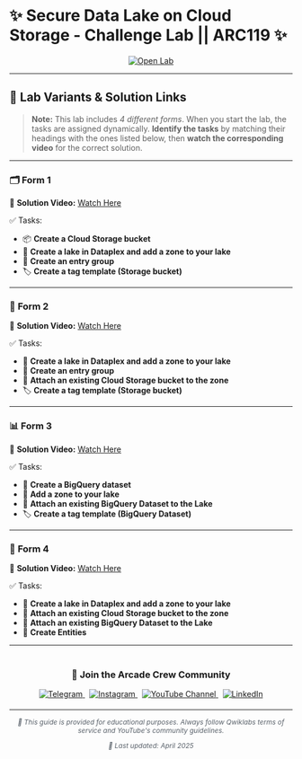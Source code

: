 # ✨ Secure Data Lake on Cloud Storage - Challenge Lab || ARC119 ✨  

<div align="center">

<a href="https://www.cloudskillsboost.google/focuses/63857?parent=catalog" target="_blank" rel="noopener noreferrer">
  <img src="https://img.shields.io/badge/Open_Lab-Cloud_Skills_Boost-4285F4?style=for-the-badge&logo=google&logoColor=white&labelColor=34A853" alt="Open Lab">
</a>

</div>

---

## 🧩 Lab Variants & Solution Links

> **Note:** This lab includes *4 different forms*. When you start the lab, the tasks are assigned dynamically. **Identify the tasks** by matching their headings with the ones listed below, then **watch the corresponding video** for the correct solution. 

---

### 🗂️ **Form 1**  
🔗 **Solution Video:** [Watch Here](https://www.youtube.com/watch?v=TRejFsKLYHA)

✅ Tasks:
- 📦 **Create a Cloud Storage bucket**  
- 🌊 **Create a lake in Dataplex and add a zone to your lake**  
- 📘 **Create an entry group**  
- 🏷️ **Create a tag template (Storage bucket)**  

---

### 📁 **Form 2**  
🔗 **Solution Video:** [Watch Here](https://www.youtube.com/watch?v=egx3yJAQ6tQ)

✅ Tasks:
- 🌊 **Create a lake in Dataplex and add a zone to your lake**  
- 📘 **Create an entry group**  
- 🔗 **Attach an existing Cloud Storage bucket to the zone**  
- 🏷️ **Create a tag template (Storage bucket)**  

---

### 📊 **Form 3**  
🔗 **Solution Video:** [Watch Here](https://www.youtube.com/watch?v=JetjLecFWqs)

✅ Tasks:
- 🧠 **Create a BigQuery dataset**  
- 🌊 **Add a zone to your lake**  
- 🔗 **Attach an existing BigQuery Dataset to the Lake**  
- 🏷️ **Create a tag template (BigQuery Dataset)**  

---

### 🧪 **Form 4**  
🔗 **Solution Video:** [Watch Here](https://www.youtube.com/watch?v=_eIKXbrgye4)

✅ Tasks:
- 🌊 **Create a lake in Dataplex and add a zone to your lake**  
- 🔗 **Attach an existing Cloud Storage bucket to the zone**  
- 🔗 **Attach an existing BigQuery Dataset to the Lake**  
- 📍 **Create Entities**  

---

<div align="center" style="padding: 5px;">
  <h3>📱 Join the Arcade Crew Community</h3>
  
  <a href="https://t.me/arcadecrewupdates">
    <img src="https://img.shields.io/badge/Join-Telegram-26A5E4?style=for-the-badge&logo=telegram&logoColor=white" alt="Telegram">
  </a>
  &nbsp;
  <a href="https://www.instagram.com/arcade_crew/">
    <img src="https://img.shields.io/badge/Follow-Instagram-E4405F?style=for-the-badge&logo=instagram&logoColor=white" alt="Instagram">
  </a>
  &nbsp;
  <a href="https://www.youtube.com/@arcade_creww?sub_confirmation=1">
    <img src="https://img.shields.io/badge/Subscribe-Arcade%20Crew-FF0000?style=for-the-badge&logo=youtube&logoColor=white" alt="YouTube Channel">
  </a>
  &nbsp;
  <a href="https://www.linkedin.com/in/arcadecrew/">
    <img src="https://img.shields.io/badge/LINKEDIN-Arcade%20Crew-0077B5?style=for-the-badge&logo=linkedin&logoColor=white" alt="LinkedIn">
  </a>
</div>

---

<div align="center">

<p style="font-size: 12px; color: #586069;">
  <em>📘 This guide is provided for educational purposes. Always follow Qwiklabs terms of service and YouTube's community guidelines.</em>
</p>

<p style="font-size: 12px; color: #586069;">
  <em>📅 Last updated: April 2025</em>
</p>

</div>
